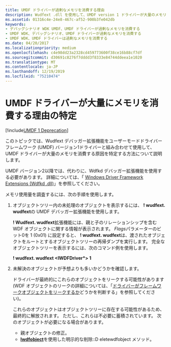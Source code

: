 ```yaml
---
title: UMDF ドライバーが過剰なメモリを消費する理由
description: Wudfext .dll を使用して、UMDF version 1 ドライバーが大量のメモリを消費する理由を確認する方法について説明します。
ms.assetid: 01316c4e-24e8-467c-af52-900b3fe042db
keywords:
- デバッグシナリオ WDK UMDF、UMDF ドライバーが過剰なメモリを消費する
- UMDF WDK、デバッグシナリオ、UMDF ドライバーが過剰なメモリを消費する
- UMDF WDK、UMDF ドライバーは過剰なメモリを消費する
ms.date: 04/20/2017
ms.localizationpriority: medium
ms.openlocfilehash: c4e98dd23a2328cd459773600f38ce16b88cf7df
ms.sourcegitcommit: d30691c8276f7dddd3f8333e84744ddeea1e1020
ms.translationtype: MT
ms.contentlocale: ja-JP
ms.lasthandoff: 12/19/2019
ms.locfileid: "75210474"
---
```

# <a name="determining-why-a-umdf-driver-consumes-an-excessive-amount-of-memory"></a>UMDF ドライバーが大量にメモリを消費する理由の特定

[!include[UMDF 1 Deprecation](../includes/umdf-1-deprecation.md)]

このトピックでは、Wudfext デバッガー拡張機能をユーザーモードドライバーフレームワーク (UMDF) バージョン1ドライバーと組み合わせて使用して、UMDF ドライバーが大量のメモリを消費する原因を特定する方法について説明します。

UMDF バージョン2以降では、代わりに、Wdfkd デバッガー拡張機能を使用する必要があります。 詳細については、「 [Windows Driver Framework Extensions (Wdfkd .dll)](https://docs.microsoft.com/windows-hardware/drivers/debugger/kernel-mode-driver-framework-extensions--wdfkd-dll-)」を参照してください。

メモリ使用量を調査するには、次の手順を使用します。

1.  オブジェクトツリー内の未処理のオブジェクトを表示するには、 **! wudfext. wudfext**の UMDF デバッガー拡張機能を使用します。

    **! Wudfext. wudfext**拡張機能には、親と子のリレーションシップを含む WDF オブジェクトに関する情報が表示されます。 *Flags*パラメーターのビット0を 1 (0x01) に設定すると、 **! wudfext. wudfext**は、渡されたオブジェクトをルートとするオブジェクトツリーの再帰ダンプを実行します。 完全なオブジェクトツリーを表示するには、次のコマンド例を使用します。

    **! wudfext. wudfext &lt;IWDFDriver\*&gt; 1**

2.  未解決のオブジェクトが予想よりも多いかどうかを確認します。

    ドライバーが最終的にこれらのオブジェクトをリークする可能性があります (WDF オブジェクトのリークの詳細については、「[ドライバーがフレームワークオブジェクトをリークするか](determining-if-a-driver-leaks-framework-objects.md)どうかを判断する」を参照してください)。

    これらのオブジェクトはオブジェクトツリーに存在する可能性があるため、最終的に解放されます。 ただし、これらは不必要に蓄積されています。 次のオブジェクトが必要になる場合があります。

    -   親オブジェクトの修正。
    -   [**Iwdfobject**](https://docs.microsoft.com/windows-hardware/drivers/ddi/wudfddi/nf-wudfddi-iwdfobject-deletewdfobject)を使用した明示的な削除::D eletewdfobject メソッド。

 

 





